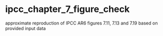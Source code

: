 # ipcc_chapter_7_figure_check
approximate reproduction of IPCC AR6 figures 7.11, 7.13 and 7.19 based on provided input data  
